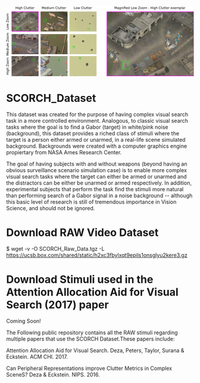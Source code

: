![SCORCH_Splash](Stimuli_TPWP.png)

# SCORCH_Dataset
This dataset was created for the purpose of having complex visual search task in a more controlled environment. Analogous, to classic visual search tasks where the goal is to find a Gabor (target) in white/pink noise (background), this dataset provides a riched class of stimuli where the target is a person either armed or unarmed, in a real-life scene simulated background. Backgrounds were created with a computer graphics engine propiertary from NASA Ames Research Center.

The goal of having subjects with and without weapons (beyond having an obvious surveillance scenario simulation case) is to enable more complex visual search tasks where the target can either be armed or unarmed and the distractors can be either be unarmed or armed respectively. In addition, experimental subjects that perform the task find the stimuli more natural than performing search of a Gabor signal in a noise background -- although this basic level of research is still of tremendous importance in Vision Science, and should not be ignored.

# Download RAW Video Dataset
$ wget -v -O SCORCH_Raw_Data.tgz -L https://ucsb.box.com/shared/static/h2xc3fbylxqt9epils1onsglyu2kere3.gz

# Download Stimuli used in the Attention Allocation Aid for Visual Search (2017) paper
 Coming Soon!


The Following public repository contains all the RAW stimuli regarding multiple papers that use the SCORCH Dataset.These papers include:

Attention Allocation Aid for Visual Search. Deza, Peters, Taylor, Surana & Eckstein. ACM CHI. 2017.

Can Peripheral Representations improve Clutter Metrics in Complex SceneS? Deza & Eckstein. NIPS. 2016.

